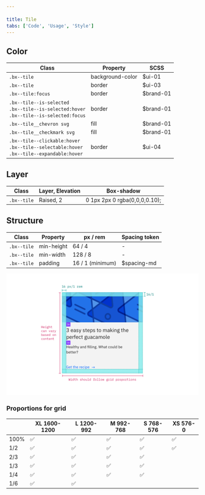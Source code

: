```yaml
---

title: Tile
tabs: ['Code', 'Usage', 'Style']
---
```


## Color

| Class                                                                                                | Property         | SCSS      |
| ---------------------------------------------------------------------------------------------------- | ---------------- | --------- |
| `.bx--tile`                                                                                          | background-color | $ui-01    |
| `.bx--tile`                                                                                          | border           | $ui-03    |
| `.bx--tile:focus`                                                                                    | border           | $brand-01 |
| `.bx--tile--is-selected` </br> `.bx--tile--is-selected:hover` </br> `.bx--tile--is-selected:focus`   | border           | $brand-01 |
| `.bx--tile__chevron svg`                                                                             | fill             | $brand-01 |
| `.bx--tile__checkmark svg`                                                                           | fill             | $brand-01 |
| `.bx--tile--clickable:hover` </br> `.bx--tile--selectable:hover` </br> `.bx--tile--expandable:hover` | border           | $ui-04    |

## Layer

| Class       | Layer, Elevation | Box-shadow                    |
| ----------- | ---------------- | ----------------------------- |
| `.bx--tile` | Raised, 2        | 0 1px 2px 0 rgba(0,0,0,0.10); |

## Structure

| Class       | Property   | px / rem         | Spacing token |
| ----------- | ---------- | ---------------- | ------------- |
| `.bx--tile` | min-height | 64 / 4           | -             |
| `.bx--tile` | min-width  | 128 / 8          | -             |
| `.bx--tile` | padding    | 16 / 1 (minimum) | $spacing-md   |

<ImageComponent fixed="default" caption="Structure and spacing measurements for tile | px / rem">

![Structure and spacing measurements for tile](images/tile-style-2.png)

</ImageComponent>

### Proportions for grid

|      | XL 1600-1200 | L 1200-992 | M 992-768 | S 768-576 | XS 576-0 |
| ---- | ------------ | ---------- | --------- | --------- | -------- |
| 100% | ✅           | ✅         | ✅        | ✅        | ✅       |
| 1/2  | ✅           | ✅         | ✅        | ✅        | ✅       |
| 2/3  | ✅           | ✅         | ✅        | ✅        |          |
| 1/3  | ✅           | ✅         | ✅        | ✅        |          |
| 1/4  | ✅           | ✅         | ✅        | ✅        |          |
| 1/6  | ✅           | ✅         |           |           |          |
